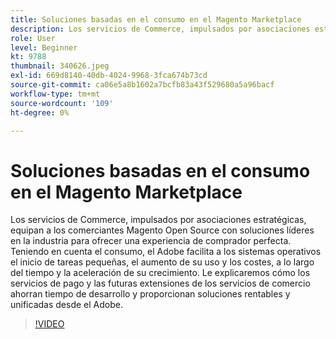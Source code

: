 ```yaml
---
title: Soluciones basadas en el consumo en el Magento Marketplace
description: Los servicios de Commerce, impulsados por asociaciones estratégicas, equipan a los comerciantes Magento Open Source con soluciones líderes en la industria para ofrecer una experiencia de comprador perfecta... (las descripciones deben tener entre 60 y 160 caracteres)
role: User
level: Beginner
kt: 9788
thumbnail: 340626.jpeg
exl-id: 669d8140-40db-4024-9968-3fca674b73cd
source-git-commit: ca06e5a8b1602a7bcfb83a43f529680a5a96bacf
workflow-type: tm+mt
source-wordcount: '109'
ht-degree: 0%

---
```


# Soluciones basadas en el consumo en el Magento Marketplace

Los servicios de Commerce, impulsados por asociaciones estratégicas, equipan a los comerciantes Magento Open Source con soluciones líderes en la industria para ofrecer una experiencia de comprador perfecta. Teniendo en cuenta el consumo, el Adobe facilita a los sistemas operativos el inicio de tareas pequeñas, el aumento de su uso y los costes, a lo largo del tiempo y la aceleración de su crecimiento. Le explicaremos cómo los servicios de pago y las futuras extensiones de los servicios de comercio ahorran tiempo de desarrollo y proporcionan soluciones rentables y unificadas desde el Adobe.

>[!VIDEO](https://video.tv.adobe.com/v/340626/?quality=12&learn=on)
